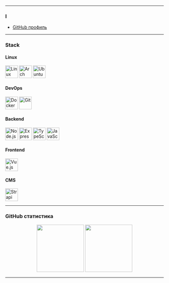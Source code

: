 
---

### I 
- [GitHub профиль](https://github.com/qwezy1)

---

###  Stack

####  Linux
<p>
  <img src="https://cdn.jsdelivr.net/gh/devicons/devicon/icons/linux/linux-original.svg" width="40" alt="Linux"/>
  <img src="https://cdn.jsdelivr.net/gh/devicons/devicon/icons/archlinux/archlinux-original.svg" width="40" alt="Arch Linux"/>
  <img src="https://cdn.jsdelivr.net/gh/devicons/devicon/icons/ubuntu/ubuntu-plain.svg" width="40" alt="Ubuntu"/>
</p>

####  DevOps
<p>
  <img src="https://cdn.jsdelivr.net/gh/devicons/devicon/icons/docker/docker-original.svg" width="40" alt="Docker"/>
  <img src="https://cdn.jsdelivr.net/gh/devicons/devicon/icons/git/git-original.svg" width="40" alt="Git"/>
</p>

####  Backend
<p>
  <img src="https://cdn.jsdelivr.net/gh/devicons/devicon/icons/nodejs/nodejs-original.svg" width="40" alt="Node.js"/>
  <img src="https://cdn.jsdelivr.net/gh/devicons/devicon/icons/express/express-original.svg" width="40" alt="Express"/>
  <img src="https://cdn.jsdelivr.net/gh/devicons/devicon/icons/typescript/typescript-original.svg" width="40" alt="TypeScript"/>
  <img src="https://cdn.jsdelivr.net/gh/devicons/devicon/icons/javascript/javascript-original.svg" width="40" alt="JavaScript"/>
</p>

####  Frontend
<p>
  <img src="https://cdn.jsdelivr.net/gh/devicons/devicon/icons/vuejs/vuejs-original.svg" width="40" alt="Vue.js"/>
</p>

####  CMS
<p>
  <img src="https://cdn.jsdelivr.net/gh/devicons/devicon/icons/strapi/strapi-original.svg" width="40" alt="Strapi"/>
</p>

---

###  GitHub статистика
<p align="center">
  <img src="https://github-readme-stats.vercel.app/api?username=USERNAME&show_icons=true&theme=tokyonight" height="150"/>
  <img src="https://github-readme-stats.vercel.app/api/top-langs/?username=USERNAME&layout=compact&theme=tokyonight" height="150"/>
</p>

---
